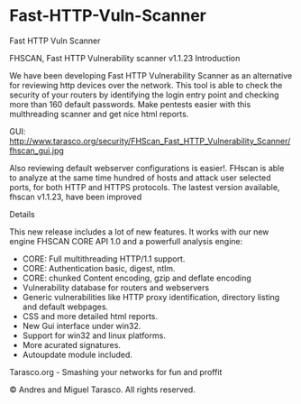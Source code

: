 # Fast-HTTP-Vuln-Scanner
Fast HTTP Vuln Scanner

FHSCAN, Fast HTTP Vulnerability scanner v1.1.23
Introduction


We have been developing Fast HTTP Vulnerability Scanner as an alternative for reviewing http devices over the network. This tool is able to check the security of your routers by identifying the login entry point and checking more than 160 default passwords.
Make pentests easier with this multhreading scanner and get nice html reports.

GUI: http://www.tarasco.org/security/FHScan_Fast_HTTP_Vulnerability_Scanner/fhscan_gui.jpg

Also reviewing default webserver configurations is easier!. FHscan is able to analyze at the same time hundred of hosts and attack user selected ports, for both HTTP and HTTPS protocols. The lastest version available, fhscan v1.1.23, have been improved


Details


This new release includes a lot of new features. It works with our new engine FHSCAN CORE API 1.0 and a powerfull analysis engine:

- CORE: Full multithreading HTTP/1.1 support.
- CORE: Authentication basic, digest, ntlm.
- CORE: chunked Content encoding, gzip and deflate encoding
- Vulnerability database for routers and webservers
- Generic vulnerabilities like HTTP proxy identification, directory listing and default webpages.
- CSS and more detailed html reports.
- New Gui interface under win32.
- Support for win32 and linux platforms.
- More acurated signatures.
- Autoupdate module included.

Tarasco.org - Smashing your networks for fun and proffit

© Andres and Miguel Tarasco. All rights reserved.
